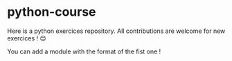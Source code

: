 # python-course

Here is a python exercices repository. All contributions are welcome for new exercices ! :blush:

You can add a module with the format of the fist one !
